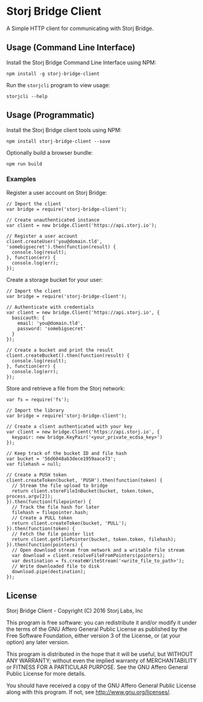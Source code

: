 Storj Bridge Client
===================

A Simple HTTP client for communicating with Storj Bridge.

Usage (Command Line Interface)
------------------------------

Install the Storj Bridge Command Line Interface using NPM:

```
npm install -g storj-bridge-client
```

Run the `storjcli` program to view usage:

```
storjcli --help
```

Usage (Programmatic)
--------------------

Install the Storj Bridge client tools using NPM:

```
npm install storj-bridge-client --save
```

Optionally build a browser bundle:

```
npm run build
```

### Examples

Register a user account on Storj Bridge:

```
// Import the client
var bridge = require('storj-bridge-client');

// Create unauthenticated instance
var client = new bridge.Client('https://api.storj.io');

// Register a user account
client.createUser('you@domain.tld', 'somebigsecret').then(function(result) {
  console.log(result);
}, function(err) {
  console.log(err);
});
```

Create a storage bucket for your user:

```
// Import the client
var bridge = require('storj-bridge-client');

// Authenticate with credentials
var client = new bridge.Client('https://api.storj.io', {
  basicauth: {
    email: 'you@domain.tld',
    password: 'somebigsecret'
  }
});

// Create a bucket and print the result
client.createBucket().then(function(result) {
  console.log(result);
}, function(err) {
  console.log(err);
});
```

Store and retrieve a file from the Storj network:

```
var fs = require('fs');

// Import the library
var bridge = require('storj-bridge-client');

// Create a client authenticated with your key
var client = new bridge.Client('https://api.storj.io', {
  keypair: new bridge.KeyPair('<your_private_ecdsa_key>')
});

// Keep track of the bucket ID and file hash
var bucket = '56d6048ab3dece1959aace73';
var filehash = null;

// Create a PUSH token
client.createToken(bucket, 'PUSH').then(function(token) {
  // Stream the file upload to bridge
  return client.storeFileInBucket(bucket, token.token, process.argv[2]);
}).then(function(filepointer) {
  // Track the file hash for later
  filehash = filepointer.hash;
  // Create a PULL token
  return client.createToken(bucket, 'PULL');
}).then(function(token) {
  // Fetch the file pointer list
  return client.getFilePointer(bucket, token.token, filehash);
}).then(function(pointers) {
  // Open download stream from network and a writable file stream
  var download = client.resolveFileFromPointers(pointers);
  var destination = fs.createWriteStream('<write_file_to_path>');
  // Write downloaded file to disk
  download.pipe(destination);
});
```

License
-------

Storj Bridge Client -  Copyright (C) 2016 Storj Labs, Inc

This program is free software: you can redistribute it and/or modify
it under the terms of the GNU Affero General Public License as published by
the Free Software Foundation, either version 3 of the License, or
(at your option) any later version.

This program is distributed in the hope that it will be useful,
but WITHOUT ANY WARRANTY; without even the implied warranty of
MERCHANTABILITY or FITNESS FOR A PARTICULAR PURPOSE.  See the
GNU Affero General Public License for more details.

You should have received a copy of the GNU Affero General Public License
along with this program.  If not, see <http://www.gnu.org/licenses/>.
